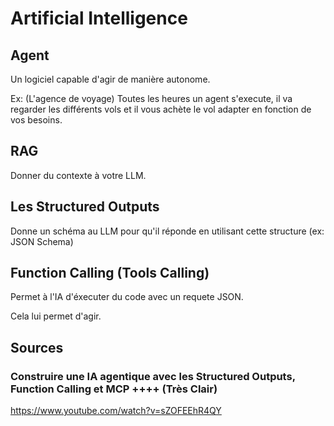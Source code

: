 # Artificial Intelligence


## Agent

Un logiciel capable d'agir de manière autonome.


Ex: (L'agence de voyage) Toutes les heures un agent s'execute, il va regarder les différents vols et il vous achète le vol adapter en fonction de vos besoins.


## RAG

Donner du contexte à votre LLM.


## Les Structured Outputs

Donne un schéma au LLM pour qu'il réponde en utilisant cette structure (ex: JSON Schema)


## Function Calling (Tools Calling)

Permet à l'IA d'éxecuter du code avec un requete JSON.

Cela lui permet d'agir.

## Sources


### Construire une IA agentique avec les Structured Outputs, Function Calling et MCP ++++ (Très Clair)


https://www.youtube.com/watch?v=sZOFEEhR4QY
